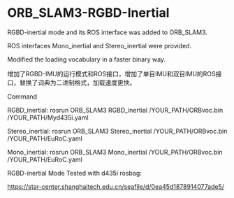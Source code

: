 # ORB_SLAM3-RGBD-Inertial
RGBD-inertial mode and its ROS interface was added to ORB_SLAM3.

ROS interfaces Mono_inertial and Stereo_inertial were provided.

Modified the loading vocabulary in a faster binary way.

增加了RGBD-IMU的运行模式和ROS接口，增加了单目IMU和双目IMU的ROS接口，替换了词典为二进制格式，加载速度更快。

Command

RGBD_inertial: rosrun ORB_SLAM3 RGBD_inertial /YOUR_PATH/ORBvoc.bin /YOUR_PATH/Myd435i.yaml

Stereo_inertial: rosrun ORB_SLAM3 Stereo_inertial /YOUR_PATH/ORBvoc.bin /YOUR_PATH/EuRoC.yaml

Mono_inertial: rosrun ORB_SLAM3 Mono_inertial /YOUR_PATH/ORBvoc.bin /YOUR_PATH/EuRoC.yaml


RGBD-inertial Mode Tested with d435i rosbag: 

https://star-center.shanghaitech.edu.cn/seafile/d/0ea45d1878914077ade5/



